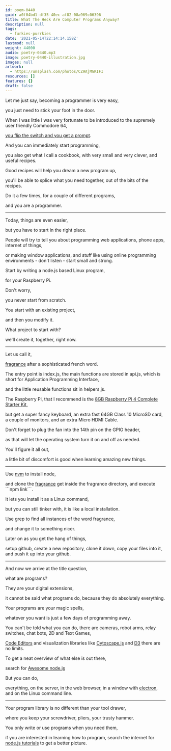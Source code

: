 ```yaml
---
id: poem-0440
guid: a0f04bd1-df35-40ec-af82-08a969c06396
title: What The Heck Are Computer Programs Anyway?
description: null
tags:
  - furkies-purrkies
date: '2021-05-14T22:14:14.158Z'
lastmod: null
weight: 44000
audio: poetry-0440.mp3
image: poetry-0440-illustration.jpg
images: null
artwork:
  - https://unsplash.com/photos/CZ9AjMGKIFI
resources: []
features: {}
draft: false
---
```


Let me just say, becoming a programmer is very easy,

you just need to stick your foot in the door.

When I was little I was very fortunate to be introduced to the supremely user friendly Commodore 64,

[you flip the switch and you get a prompt](https://www.youtube.com/watch?v=ZBV_ASCLF4w).

And you can immediately start programming,

you also get what I call a cookbook, with very small and very clever, and useful recipes.

Good recipes will help you dream a new program up,

you'll be able to splice what you need together, out of the bits of the recipes.

Do it a few times, for a couple of different programs,

and you are a programmer.

---

Today, things are even easier,

but you have to start in the right place.

People will try to tell you about programming web applications, phone apps, internet of things,

or making window applications, and stuff like using online programming environments - don't listen - start small and strong.

Start by writing a node.js based Linux program,

for your Raspberry Pi.

Don't worry,

you never start from scratch.

You start with an existing project,

and then you modify it.

What project to start with?

we'll create it, together, right now.

---

Let us call it,

[fragrance](https://github.com/catpea/fragrance) after a sophisticated french word.

The entry point is index.js, the main functions are stored in api.js, which is short for Application Programming Interface,

and the little reusable functions sit in helpers.js.

The Raspberry Pi, that I recommend is the [8GB Raspberry Pi 4 Complete Starter Kit](https://www.canakit.com/raspberry-pi-4-complete-starter-kit.html),

but get a super fancy keyboard, an extra fast 64GB Class 10 MicroSD card, a couple of monitors, and an extra Micro HDMI Cable.

Don't forget to plug the fan into the 14th pin on the GPIO header,

as that will let the operating system turn it on and off as needed.

You'll figure it all out,

a little bit of discomfort is good when learning amazing new things.

---

Use [nvm](https://github.com/nvm-sh/nvm) to install node,

and clone the [fragrance](https://github.com/catpea/fragrance) get inside the fragrance directory, and execute \`\`\`npm link\`\`\`.

It lets you install it as a Linux command,

but you can still tinker with, it is like a local installation.

Use grep to find all instances of the word fragrance,

and change it to something nicer.

Later on as you get the hang of things,

setup github, create a new repository, clone it down, copy your files into it, and push it up into your github.

---

And now we arrive at the title question,

what are programs?

They are your digital extensions,

it cannot be said what programs do, because they do absolutely everything.

Your programs are your magic spells,

whatever you want is just a few days of programming away.

You can't be told what you can do, there are cameras, robot arms, relay switches, chat bots, 2D and Text Games,

[Code Editors](https://codemirror.net/6/) and visualization libraries like [Cytoscape.js](https://js.cytoscape.org/) and [D3](https://d3js.org/) there are no limits.

To get a neat overview of what else is out there,

search for [Awesome node.js](https://github.com/sindresorhus/awesome-nodejs)

But you can do,

everything, on the server, in the web browser, in a window with [electron](https://www.electronjs.org/), and on the Linux command line.

---

Your program library is no different than your tool drawer,

where you keep your screwdriver, pliers, your trusty hammer.

You only write or use programs when you need them,

if you are interested in learning how to program, search the internet for [node.js tutorials](https://www.youtube.com/results?search_query=node+js+tutorial) to get a better picture.

